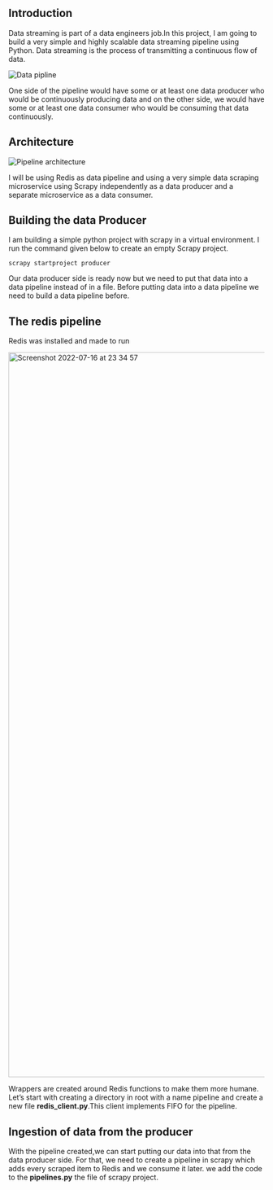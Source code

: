 

## Introduction

Data streaming is part of a data engineers job.In this project, I am going to build a very simple and highly scalable data streaming pipeline using Python. Data streaming is the process of transmitting a continuous flow of data.

![Data pipline](https://user-images.githubusercontent.com/51442225/179332300-80b9eb84-30c7-475d-96eb-459b7a13ee5b.png)

One side of the pipeline would have some or at least one data producer who would be continuously producing data and on the other side, we would have some or at least one data consumer who would be consuming that data continuously.

## Architecture

![Pipeline architecture](https://miro.medium.com/max/1400/1*9m4bX85qMH3jAeimuDR_kQ.png)

I will be using Redis as data pipeline and using a very simple data scraping microservice using Scrapy independently as a data producer and a separate microservice as a data consumer.

## Building the data Producer

I am building a simple python project with scrapy in a virtual environment.
I run the command given below to create an empty Scrapy project.

`scrapy startproject producer`

Our data producer side is ready now but we need to put that data into a data pipeline instead of in a file. Before putting data into a data pipeline we need to build a data pipeline before.

## The redis pipeline

Redis was installed and made to run

<img width="1425" alt="Screenshot 2022-07-16 at 23 34 57" src="https://user-images.githubusercontent.com/51442225/179371178-21e0ad6b-812b-47dc-8f56-a1139fcd1ce1.png">

Wrappers are created around Redis functions to make them more humane. Let’s start with creating a directory in root with a name pipeline and create a new file **redis_client.py**.This client implements FIFO for the pipeline.

## Ingestion of data from the producer

With the pipeline created,we can start putting our data into that from the data producer side. For that, we need to create a pipeline in scrapy which adds every scraped item to Redis and we consume it later. we add the code to the **pipelines.py** the file of scrapy project.



